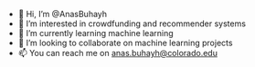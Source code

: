 - 👋 Hi, I’m @AnasBuhayh
- 👀 I’m interested in crowdfunding and recommender systems
- 🌱 I’m currently learning machine learning
- 💞️ I’m looking to collaborate on machine learning projects
- 📫 You can reach me on anas.buhayh@colorado.edu

<!---
AnasBuhayh/AnasBuhayh is a ✨ special ✨ repository because its `README.md` (this file) appears on your GitHub profile.
You can click the Preview link to take a look at your changes.
--->
